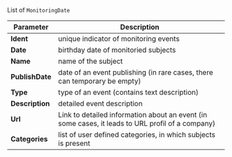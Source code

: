 List of `MonitoringDate`

| Parameter | Description |
| ----------- | ----------- |
| **Ident** | unique indicator of monitoring events |
| **Date** | birthday date of monitoried subjects |
| **Name** | name of the subject |
| **PublishDate** | date of an event publishing (in rare cases, there can temporary be empty) |
| **Type** | type of an event (contains text description) |
| **Description** | detailed event description |
| **Url** | Link to detailed information about an event (in some cases, it leads to URL profil of a company) |
| **Categories** | list of user defined categories, in which subjects is present |